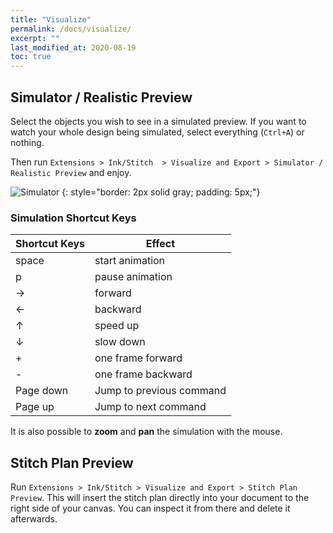 ```yaml
---
title: "Visualize"
permalink: /docs/visualize/
excerpt: ""
last_modified_at: 2020-08-19
toc: true
---
```

## Simulator / Realistic Preview

Select the objects you wish to see in a simulated preview. If you want to watch your whole design being simulated, select everything (`Ctrl+A`) or nothing.

Then  run `Extensions > Ink/Stitch  > Visualize and Export > Simulator / Realistic Preview` and enjoy.

![Simulator](/assets/images/docs/en/simulator.jpg)
{: style="border: 2px solid gray; padding: 5px;"}

### Simulation Shortcut Keys

Shortcut Keys | Effect
-------- | --------
<key>space</key> | start animation
<key>p</key> | pause animation
<key>→</key> | forward
<key>←</key> | backward
<key>↑</key> | speed up
<key>↓</key> | slow down
<key>+</key> | one frame forward
<key>-</key> | one frame backward
<key>Page down</key> | Jump to previous command
<key>Page up</key> | Jump to next command

It is also possible to **zoom** and **pan** the simulation with the mouse.

## Stitch Plan Preview

Run `Extensions > Ink/Stitch > Visualize and Export > Stitch Plan Preview`. This will insert the stitch plan directly into your document to the right side of your canvas.
You can inspect it from there and delete it afterwards.

